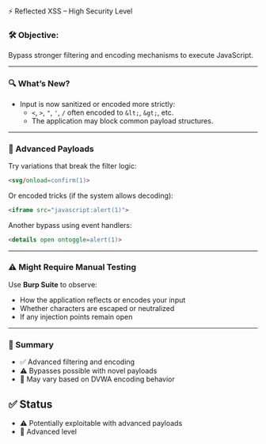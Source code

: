 ⚡ Reflected XSS – High Security Level

### 🛠️ Objective:
Bypass stronger filtering and encoding mechanisms to execute JavaScript.

---

### 🔍 What’s New?

- Input is now sanitized or encoded more strictly:
  - `<`, `>`, `"`, `'`, `/` often encoded to `&lt;`, `&gt;`, etc.
  - The application may block common payload structures.

---

### 🧪 Advanced Payloads

Try variations that break the filter logic:
```html
<svg/onload=confirm(1)>
````

Or encoded tricks (if the system allows decoding):

```html
<iframe src="javascript:alert(1)">
```

Another bypass using event handlers:

```html
<details open ontoggle=alert(1)>
```

---

### ⚠️ Might Require Manual Testing

Use **Burp Suite** to observe:

* How the application reflects or encodes your input
* Whether characters are escaped or neutralized
* If any injection points remain open

---

### 🧩 Summary

* ✅ Advanced filtering and encoding
* ⚠️ Bypasses possible with novel payloads
* 🔴 May vary based on DVWA encoding behavior

## ✅ Status

* ⚠️ Potentially exploitable with advanced payloads
* 🔴 Advanced level
